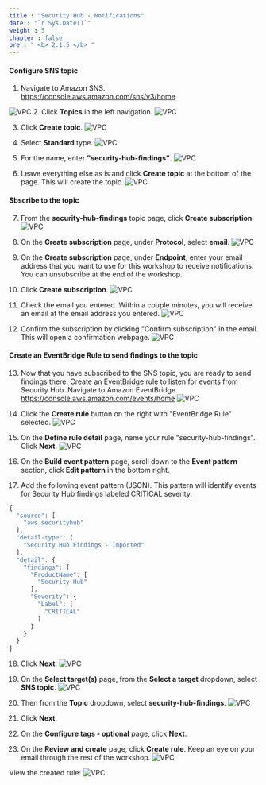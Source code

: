 ```yaml
---
title : "Security Hub - Notifications"
date : "`r Sys.Date()`"
weight : 5
chapter : false
pre : " <b> 2.1.5 </b> "
---
```


#### Configure SNS topic

1. Navigate to Amazon SNS. https://console.aws.amazon.com/sns/v3/home 

![VPC](/images/2-Introduction-to-threat-detection-and-response-services/2.1-AWS-Security-Hub/2.1.5-Security-Hub-Notifications/s1.png)
2. Click **Topics** in the left navigation.
![VPC](/images/2-Introduction-to-threat-detection-and-response-services/2.1-AWS-Security-Hub/2.1.5-Security-Hub-Notifications/s2.png)

3. Click **Create topic**.
![VPC](/images/2-Introduction-to-threat-detection-and-response-services/2.1-AWS-Security-Hub/2.1.5-Security-Hub-Notifications/s3.png)

4. Select **Standard** type.
![VPC](/images/2-Introduction-to-threat-detection-and-response-services/2.1-AWS-Security-Hub/2.1.5-Security-Hub-Notifications/s4.png)

5. For the name, enter **"security-hub-findings"**.
![VPC](/images/2-Introduction-to-threat-detection-and-response-services/2.1-AWS-Security-Hub/2.1.5-Security-Hub-Notifications/s5.png)

6. Leave everything else as is and click **Create topic** at the bottom of the page. This will create the topic.
![VPC](/images/2-Introduction-to-threat-detection-and-response-services/2.1-AWS-Security-Hub/2.1.5-Security-Hub-Notifications/s6.png)
#### Sbscribe to the topic

7. From the **security-hub-findings** topic page, click **Create subscription**.
![VPC](/images/2-Introduction-to-threat-detection-and-response-services/2.1-AWS-Security-Hub/2.1.5-Security-Hub-Notifications/s7.png)

8. On the **Create subscription** page, under **Protocol**, select **email**.
![VPC](/images/2-Introduction-to-threat-detection-and-response-services/2.1-AWS-Security-Hub/2.1.5-Security-Hub-Notifications/s8.png)

9. On the **Create subscription** page, under **Endpoint**, enter your email address that you want to use for this workshop to receive notifications. You can unsubscribe at the end of the workshop.


10. Click **Create subscription**.
![VPC](/images/2-Introduction-to-threat-detection-and-response-services/2.1-AWS-Security-Hub/2.1.5-Security-Hub-Notifications/s10.png)

11. Check the email you entered. Within a couple minutes, you will receive an email at the email address you entered.
![VPC](/images/2-Introduction-to-threat-detection-and-response-services/2.1-AWS-Security-Hub/2.1.5-Security-Hub-Notifications/s11.png)

12. Confirm the subscription by clicking "Confirm subscription" in the email. This will open a confirmation webpage.
![VPC](/images/2-Introduction-to-threat-detection-and-response-services/2.1-AWS-Security-Hub/2.1.5-Security-Hub-Notifications/s12.png)

#### Create an EventBridge Rule to send findings to the topic

13. Now that you have subscribed to the SNS topic, you are ready to send findings there. Create an EventBridge rule to listen for events from Security Hub. Navigate to Amazon EventBridge. https://console.aws.amazon.com/events/home
![VPC](/images/2-Introduction-to-threat-detection-and-response-services/2.1-AWS-Security-Hub/2.1.5-Security-Hub-Notifications/s13.png)

14. Click the **Create rule** button on the right with "EventBridge Rule" selected.
![VPC](/images/2-Introduction-to-threat-detection-and-response-services/2.1-AWS-Security-Hub/2.1.5-Security-Hub-Notifications/s14.png)

15. On the **Define rule detail** page, name your rule "security-hub-findings". Click **Next**.
![VPC](/images/2-Introduction-to-threat-detection-and-response-services/2.1-AWS-Security-Hub/2.1.5-Security-Hub-Notifications/s15.png)

16. On the **Build event pattern** page, scroll down to the **Event pattern** section, click **Edit pattern** in the bottom right.


17. Add the following event pattern (JSON). This pattern will identify events for Security Hub findings labeled CRITICAL severity.

```js
{
  "source": [
    "aws.securityhub"
  ],
  "detail-type": [
    "Security Hub Findings - Imported"
  ],
  "detail": {
    "findings": {
      "ProductName": [
        "Security Hub"
      ],
      "Severity": {
        "Label": [
          "CRITICAL"
        ]
      }
    }
  }
}
```
18. Click **Next**.
![VPC](/images/2-Introduction-to-threat-detection-and-response-services/2.1-AWS-Security-Hub/2.1.5-Security-Hub-Notifications/s18.png)

19. On the **Select target(s)** page, from the **Select a target** dropdown, select **SNS topic**.
![VPC](/images/2-Introduction-to-threat-detection-and-response-services/2.1-AWS-Security-Hub/2.1.5-Security-Hub-Notifications/s19.png)

20. Then from the **Topic** dropdown, select **security-hub-findings**.
![VPC](/images/2-Introduction-to-threat-detection-and-response-services/2.1-AWS-Security-Hub/2.1.5-Security-Hub-Notifications/s20.png)

21. Click **Next**.


22. On the **Configure tags - optional** page, click **Next**.


23. On the **Review and create** page, click **Create rule**. Keep an eye on your email through the rest of the workshop.
![VPC](/images/2-Introduction-to-threat-detection-and-response-services/2.1-AWS-Security-Hub/2.1.5-Security-Hub-Notifications/s23.png)

View the created rule:
![VPC](/images/2-Introduction-to-threat-detection-and-response-services/2.1-AWS-Security-Hub/2.1.5-Security-Hub-Notifications/s24.png)
